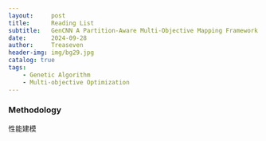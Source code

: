 ```yaml
---
layout:     post
title:      Reading List
subtitle:   GenCNN A Partition-Aware Multi-Objective Mapping Framework for CNN Accelerators Based on Genetic Algorithm
date:       2024-09-28
author:     Treaseven
header-img: img/bg29.jpg
catalog: true
tags:
    - Genetic Algorithm
    - Multi-objective Optimization
---
```



### Methodology

性能建模
